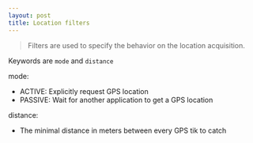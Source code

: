 ```yaml
---
layout: post
title: Location filters
---
```


> Filters are used to specify the behavior on the location acquisition.

Keywords are `mode` and `distance`

mode:

- ACTIVE: Explicitly request GPS location
- PASSIVE: Wait for another application to get a GPS location

distance:

- The minimal distance in meters between every GPS tik to catch 
